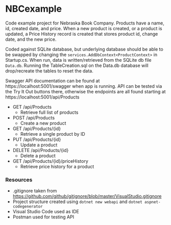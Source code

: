 # NBCexample
Code example project for Nebraska Book Company. Products have a name, id, created date, and price. When a new product is created, or a product is updated, a Price History record is created that stores product id, change date, and the new price.

Coded against SQLite database, but underlying database should be able to be swapped by changing the `services.AddDbContext<ProductContext>` in Startup.cs. When run, data is written/retrieved from the SQLite db file `Data.db`. Running the TableCreation.sql on the Data.db database will drop/recreate the tables to reset the data.

Swagger API documentation can be found at https://localhost:5001/swagger when app is running. API can be tested via the Try It Out buttons there, otherwise the endpoints are all found starting at https://localhost:5001/api/Products
* GET ​/api​/Products
    - Retrieve full list of products
* POST ​/api​/Products
    - Create a new product
* GET ​/api​/Products​/{id}
    - Retrieve a single product by ID
* PUT ​/api​/Products​/{id}
    - Update a product
* DELETE ​/api​/Products​/{id}
    - Delete a product
* GET ​/api​/Products​/{id}​/priceHistory
    - Retrieve price history for a product


### Resources
* .gitignore taken from https://github.com/github/gitignore/blob/master/VisualStudio.gitignore
* Project structure created using `dotnet new webapi` and `dotnet aspnet-codegenerator`
* Visual Studio Code used as IDE
* Postman used for testing API

